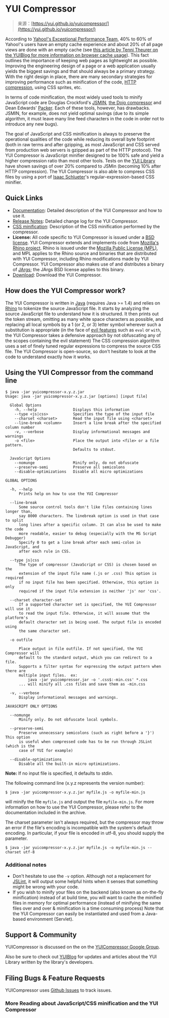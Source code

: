 <!--yml
category: 未分类
date: 2024-05-27 14:36:38
-->

# YUI Compressor

> 来源：[https://yui.github.io/yuicompressor/](https://yui.github.io/yuicompressor/)

According to [Yahoo!'s Exceptional Performance Team](http://developer.yahoo.com/performance/), 40% to 60% of Yahoo!'s users have an empty cache experience and about 20% of all page views are done with an empty cache (see [this article by Tenni Theurer on the YUIBlog for more information on browser cache usage](http://yuiblog.com/blog/2007/01/04/performance-research-part-2/)). This fact outlines the importance of keeping web pages as lightweight as possible. Improving the engineering design of a page or a web application usually yields the biggest savings and that should always be a primary strategy. With the right design in place, there are many secondary strategies for improving performance such as minification of the code, [HTTP compression](http://en.wikipedia.org/wiki/Http_compression), using CSS sprites, etc.

In terms of code minification, the most widely used tools to minify JavaScript code are Douglas Crockford's [JSMIN](http://crockford.com/javascript/jsmin), [the Dojo compressor](http://dojotoolkit.org/docs/shrinksafe) and Dean Edwards' [Packer](http://dean.edwards.name/packer/). Each of these tools, however, has drawbacks. JSMIN, for example, does not yield optimal savings (due to its simple algorithm, it must leave many line feed characters in the code in order not to introduce any new bugs).

The goal of JavaScript and CSS minification is always to preserve the operational qualities of the code while reducing its overall byte footprint (both in raw terms and after gzipping, as most JavaScript and CSS served from production web servers is gzipped as part of the HTTP protocol). The YUI Compressor is JavaScript minifier designed to be 100% safe and yield a higher compression ratio than most other tools. Tests on the [YUI Library](http://yuilibrary.com/) have shown savings of over 20% compared to JSMin (becoming 10% after HTTP compression). The YUI Compressor is also able to compress CSS files by using a port of [Isaac Schlueter](http://foohack.com/)'s regular-expression-based CSS minifier.

## Quick Links

*   [Documentation](https://github.com/yui/yuicompressor/blob/master/README.md): Detailed description of the YUI Compressor and how to use it.
*   [Release Notes](https://github.com/yui/yuicompressor/blob/master/doc/CHANGELOG): Detailed change log for the YUI Compressor.
*   [CSS minification](css.html): Description of the CSS minification performed by the compressor.
*   **License:** All code specific to YUI Compressor is issued under a [BSD license](http://opensource.org/licenses/bsd-license.php). YUI Compressor extends and implements code from [Mozilla's Rhino project](http://www.mozilla.org/rhino/). Rhino is issued under the [Mozilla Public License (MPL)](http://www.mozilla.org/MPL/), and MPL applies to the Rhino source and binaries that are distributed with YUI Compressor, including Rhino modifications made by YUI Compressor. YUI Compressor also makes use of and distributes a binary of [JArgs](http://jargs.sourceforge.net/); the JArgs BSD license applies to this binary.
*   [Download](https://github.com/yui/yuicompressor/releases): Download the YUI Compressor.

## How does the YUI Compressor work?

The YUI Compressor is written in [Java](http://java.sun.com/) (requires Java >= 1.4) and relies on [Rhino](http://www.mozilla.org/rhino/) to tokenize the source JavaScript file. It starts by analyzing the source JavaScript file to understand how it is structured. It then prints out the token stream, omitting as many white space characters as possible, and replacing all local symbols by a 1 (or 2, or 3) letter symbol wherever such a substitution is appropriate (in the face of [evil features](http://www.jslint.com/lint.html) such as `eval` or `with`, the YUI Compressor takes a defensive approach by not obfuscating any of the scopes containing the evil statement) The CSS compression algorithm uses a set of finely tuned regular expressions to compress the source CSS file. The YUI Compressor is open-source, so don't hesitate to look at the code to understand exactly how it works.

## Using the YUI Compressor from the command line

```
$ java -jar yuicompressor-x.y.z.jar
Usage: java -jar yuicompressor-x.y.z.jar [options] [input file]

  Global Options
    -h, --help                Displays this information
    --type <js|css>           Specifies the type of the input file
    --charset <charset>       Read the input file using <charset>
    --line-break <column>     Insert a line break after the specified column number
    -v, --verbose             Display informational messages and warnings
    -o <file>                 Place the output into <file> or a file pattern.
                              Defaults to stdout.

  JavaScript Options
    --nomunge                 Minify only, do not obfuscate
    --preserve-semi           Preserve all semicolons
    --disable-optimizations   Disable all micro optimizations

GLOBAL OPTIONS

  -h, --help
      Prints help on how to use the YUI Compressor

  --line-break
      Some source control tools don't like files containing lines longer than,
      say 8000 characters. The linebreak option is used in that case to split
      long lines after a specific column. It can also be used to make the code
      more readable, easier to debug (especially with the MS Script Debugger)
      Specify 0 to get a line break after each semi-colon in JavaScript, and
      after each rule in CSS.

  --type js|css
      The type of compressor (JavaScript or CSS) is chosen based on the
      extension of the input file name (.js or .css) This option is required
      if no input file has been specified. Otherwise, this option is only
      required if the input file extension is neither 'js' nor 'css'.

  --charset character-set
      If a supported character set is specified, the YUI Compressor will use it
      to read the input file. Otherwise, it will assume that the platform's
      default character set is being used. The output file is encoded using
      the same character set.

  -o outfile

      Place output in file outfile. If not specified, the YUI Compressor will
      default to the standard output, which you can redirect to a file.
      Supports a filter syntax for expressing the output pattern when there are
      multiple input files.  ex:
          java -jar yuicompressor.jar -o '.css$:-min.css' *.css
      ... will minify all .css files and save them as -min.css

  -v, --verbose
      Display informational messages and warnings.

JAVASCRIPT ONLY OPTIONS

  --nomunge
      Minify only. Do not obfuscate local symbols.

  --preserve-semi
      Preserve unnecessary semicolons (such as right before a '}') This option
      is useful when compressed code has to be run through JSLint (which is the
      case of YUI for example)

  --disable-optimizations
      Disable all the built-in micro optimizations.
```

**Note:** If no input file is specified, it defaults to stdin.

The following command line (x.y.z represents the version number):

```
$ java -jar yuicompressor-x.y.z.jar myfile.js -o myfile-min.js
```

will minify the file `myfile.js` and output the file `myfile-min.js`. For more information on how to use the YUI Compressor, please refer to the documentation included in the archive.

The charset parameter isn't always required, but the compressor may throw an error if the file's encoding is incompatible with the system's default encoding. In particular, if your file is encoded in utf-8, you should supply the parameter.

```
$ java -jar yuicompressor-x.y.z.jar myfile.js -o myfile-min.js --charset utf-8
```

### Additional notes

*   Don't hesitate to use the `-v` option. Although not a replacement for [JSLint](http://www.jslint.com/lint.html), it will output some helpful hints when it senses that something might be wrong with your code.
*   If you wish to minify your files on the backend (also known as on-the-fly minification) instead of at build time, you will want to cache the minified files in memory for optimal performance (instead of minifying the same files over and over & minification is a time consuming process) Note that the YUI Compressor can easily be instantiated and used from a Java-based environment (Servlet).

## Support & Community

YUICompressor is discussed on the on the [YUICompressor Google Group](https://groups.google.com/forum/#!forum/yuicompressor).

Also be sure to check out [YUIBlog](http://yuiblog.com) for updates and articles about the YUI Library written by the library's developers.

## Filing Bugs & Feature Requests

YUICompressor uses [Github Issues](https://github.com/yui/yuicompressor) to track issues.

### More Reading about JavaScript/CSS minification and the YUI Compressor